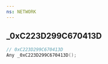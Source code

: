 ```yaml
---
ns: NETWORK
---
```

## _0xC223D299C670413D

```c
// 0xC223D299C670413D
Any _0xC223D299C670413D();
```


